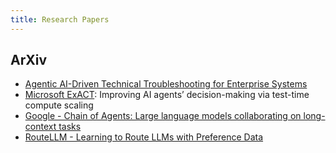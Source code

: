 ```yaml
---
title: Research Papers
---
```


## ArXiv

- [Agentic AI-Driven Technical Troubleshooting for Enterprise Systems](https://arxiv.org/abs/2412.12006)
- [Microsoft ExACT](https://www.microsoft.com/en-us/research/blog/exact-improving-ai-agents-decision-making-via-test-time-compute-scaling/): Improving AI agents’ decision-making via test-time compute scaling
- [Google - Chain of Agents: Large language models collaborating on long-context tasks](https://research.google/blog/chain-of-agents-large-language-models-collaborating-on-long-context-tasks/)
- [RouteLLM - Learning to Route LLMs with Preference Data](https://arxiv.org/abs/2406.18665)
